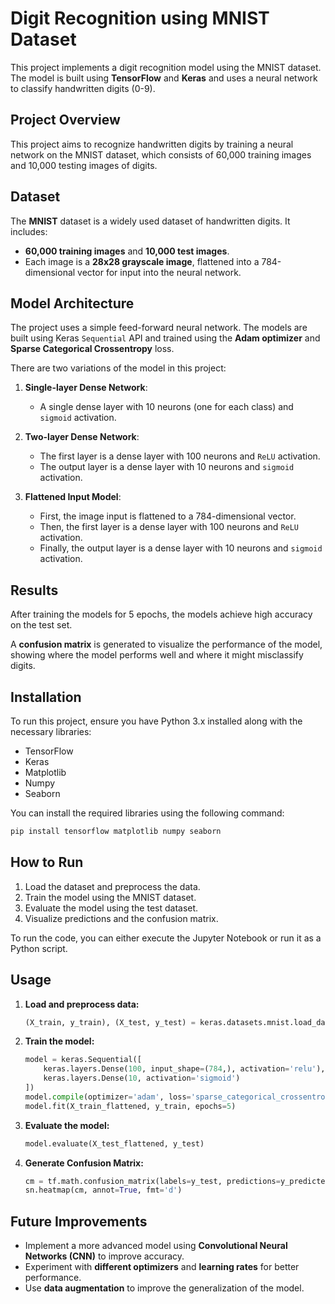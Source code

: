 # Digit Recognition using MNIST Dataset

This project implements a digit recognition model using the MNIST dataset. The model is built using **TensorFlow** and **Keras** and uses a neural network to classify handwritten digits (0-9).

## Project Overview

This project aims to recognize handwritten digits by training a neural network on the MNIST dataset, which consists of 60,000 training images and 10,000 testing images of digits.

## Dataset

The **MNIST** dataset is a widely used dataset of handwritten digits. It includes:
- **60,000 training images** and **10,000 test images**.
- Each image is a **28x28 grayscale image**, flattened into a 784-dimensional vector for input into the neural network.

## Model Architecture

The project uses a simple feed-forward neural network. The models are built using Keras `Sequential` API and trained using the **Adam optimizer** and **Sparse Categorical Crossentropy** loss.

There are two variations of the model in this project:

1. **Single-layer Dense Network**:
   - A single dense layer with 10 neurons (one for each class) and `sigmoid` activation.
   
2. **Two-layer Dense Network**:
   - The first layer is a dense layer with 100 neurons and `ReLU` activation.
   - The output layer is a dense layer with 10 neurons and `sigmoid` activation.

3. **Flattened Input Model**:
   - First, the image input is flattened to a 784-dimensional vector.
   - Then, the first layer is a dense layer with 100 neurons and `ReLU` activation.
   - Finally, the output layer is a dense layer with 10 neurons and `sigmoid` activation.

## Results

After training the models for 5 epochs, the models achieve high accuracy on the test set.

A **confusion matrix** is generated to visualize the performance of the model, showing where the model performs well and where it might misclassify digits.

## Installation

To run this project, ensure you have Python 3.x installed along with the necessary libraries:
- TensorFlow
- Keras
- Matplotlib
- Numpy
- Seaborn

You can install the required libraries using the following command:

```bash
pip install tensorflow matplotlib numpy seaborn
```

## How to Run

1. Load the dataset and preprocess the data.
2. Train the model using the MNIST dataset.
3. Evaluate the model using the test dataset.
4. Visualize predictions and the confusion matrix.

To run the code, you can either execute the Jupyter Notebook or run it as a Python script.

## Usage

1. **Load and preprocess data:**
   ```python
   (X_train, y_train), (X_test, y_test) = keras.datasets.mnist.load_data()
   ```

2. **Train the model:**
   ```python
   model = keras.Sequential([
       keras.layers.Dense(100, input_shape=(784,), activation='relu'),
       keras.layers.Dense(10, activation='sigmoid')
   ])
   model.compile(optimizer='adam', loss='sparse_categorical_crossentropy', metrics=['accuracy'])
   model.fit(X_train_flattened, y_train, epochs=5)
   ```

3. **Evaluate the model:**
   ```python
   model.evaluate(X_test_flattened, y_test)
   ```

4. **Generate Confusion Matrix:**
   ```python
   cm = tf.math.confusion_matrix(labels=y_test, predictions=y_predicted_labels)
   sn.heatmap(cm, annot=True, fmt='d')
   ```

## Future Improvements

- Implement a more advanced model using **Convolutional Neural Networks (CNN)** to improve accuracy.
- Experiment with **different optimizers** and **learning rates** for better performance.
- Use **data augmentation** to improve the generalization of the model.
